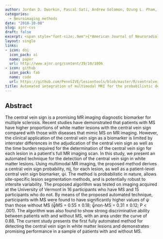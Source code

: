 ```yaml
---
author: Jordan D. Dworkin, Pascal Sati, Andrew Solomon, Dzung L. Pham, Richard Watts, Melissa L. Martin, Daniel Ontaneda, Matthew K. Schindler, Daniel S. Reich & Russell T. Shinohara
categories:
  - Neuroimaging methods
date: "2018-10-08"
slug: ajnr-cvs
draft: false
excerpt: <span style="font-size:.9em">{*American Journal of Neuroradiology*, 2018}</span>
layout: single
links:
- icon: doi
  icon_pack: ai
  name: paper
  url: http://www.ajnr.org/content/39/10/1806
- icon: github
  icon_pack: fab
  name: code
  url: https://github.com/PennSIVE/lesiontools/blob/master/R/centralveins.R
title: Automated integration of multimodal MRI for the probabilistic detection of the central vein sign in MS lesions
---
```


## Abstract

The central vein sign is a promising MR imaging diagnostic biomarker for multiple sclerosis. Recent studies have demonstrated that patients with MS have higher proportions of white matter lesions with the central vein sign compared with those with diseases that mimic MS on MR imaging. However, the clinical application of the central vein sign as a biomarker is limited by interrater differences in the adjudication of the central vein sign as well as the time burden required for the determination of the central vein sign for each lesion in a patient's full MR imaging scan. In this study, we present an automated technique for the detection of the central vein sign in white matter lesions. Using multimodal MR imaging, the proposed method derives a central vein sign probability, πij, for each lesion, as well as a patient-level central vein sign biomarker, ψi. The method is probabilistic in nature, allows site-specific lesion segmentation methods, and is potentially robust to intersite variability. The proposed algorithm was tested on imaging acquired at the University of Vermont in 16 participants who have MS and 15 participants who do not. By means of the proposed automated technique, participants with MS were found to have significantly higher values of ψ than those without MS (ψ̅MS = 0.55 ± 0.18; ψ̅non-MS = 0.31 ± 0.12; P < .001). The algorithm was also found to show strong discriminative ability between patients with and without MS, with an area under the curve of 0.88. The current study presents the first fully automated method for detecting the central vein sign in white matter lesions and demonstrates promising performance in a sample of patients with and without MS.